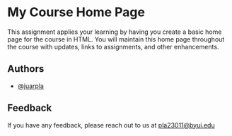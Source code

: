 
# My Course Home Page


This assignment applies your learning by having you create a basic home page for the course in HTML. You will maintain this home page throughout the course with updates, links to assignments, and other enhancements.


## Authors

- [@juarpla](https://github.com/Juarpla)


## Feedback

If you have any feedback, please reach out to us at pla23011@byui.edu

